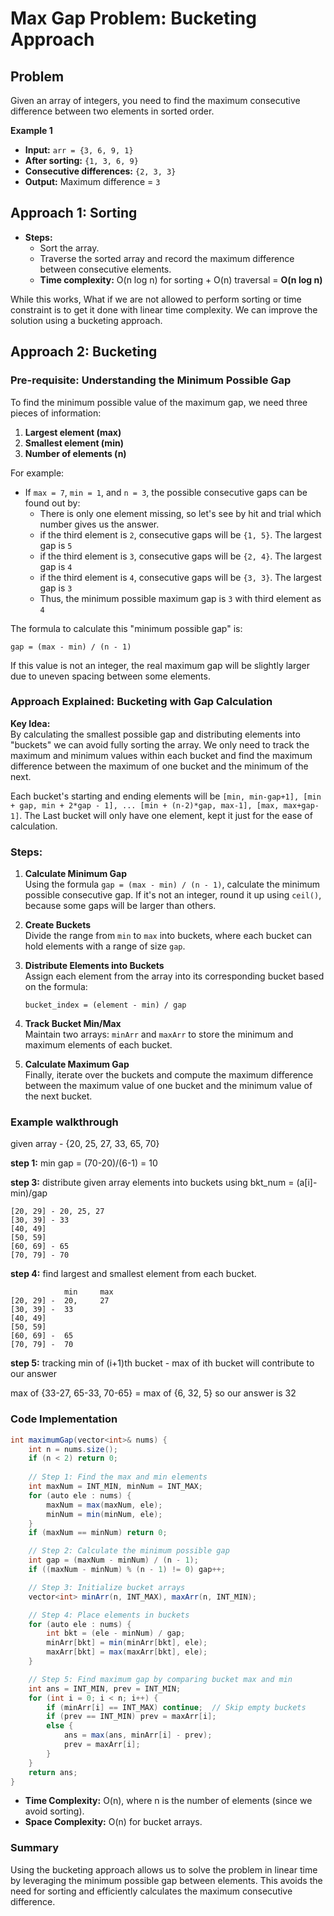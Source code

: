 # Max Gap Problem: Bucketing Approach

## Problem
Given an array of integers, you need to find the maximum consecutive difference between two elements in sorted order. 

**Example 1**
- **Input:** `arr = {3, 6, 9, 1}`
- **After sorting:** `{1, 3, 6, 9}`
- **Consecutive differences:** `{2, 3, 3}`
- **Output:** Maximum difference = `3`

## Approach 1: Sorting
- **Steps:**
  - Sort the array.
  - Traverse the sorted array and record the maximum difference between consecutive elements.
  - **Time complexity:** O(n log n) for sorting + O(n) traversal = **O(n log n)**

While this works, What if we are not allowed to perform sorting or time constraint is to get it done with linear time complexity. We can improve the solution using a bucketing approach.

## Approach 2: Bucketing

### Pre-requisite: Understanding the Minimum Possible Gap

To find the minimum possible value of the maximum gap, we need three pieces of information:
1. **Largest element (max)**
2. **Smallest element (min)**
3. **Number of elements (n)**

For example:
- If `max = 7`, `min = 1`, and `n = 3`, the possible consecutive gaps can be found out by:
  - There is only one element missing, so let's see by hit and trial which number gives us the answer.
  - if the third element is `2`, consecutive gaps will be `{1, 5}`. The largest gap is `5`
  - if the third element is `3`, consecutive gaps will be `{2, 4}`. The largest gap is `4`
  - if the third element is `4`, consecutive gaps will be `{3, 3}`. The largest gap is `3`
  - Thus, the minimum possible maximum gap is `3` with third element as `4`

The formula to calculate this "minimum possible gap" is:
```
gap = (max - min) / (n - 1)
```
If this value is not an integer, the real maximum gap will be slightly larger due to uneven spacing between some elements.

### Approach Explained: Bucketing with Gap Calculation

**Key Idea:**  
By calculating the smallest possible gap and distributing elements into "buckets" we can avoid fully sorting the array. We only need to track the maximum and minimum values within each bucket and find the maximum difference between the maximum of one bucket and the minimum of the next.

Each bucket's starting and ending elements will be `[min, min-gap+1], [min + gap, min + 2*gap - 1], ... [min + (n-2)*gap, max-1], [max, max+gap-1]`. The Last bucket will only have one element, kept it just for the ease of calculation.

### Steps:
1. **Calculate Minimum Gap**  
   Using the formula `gap = (max - min) / (n - 1)`, calculate the minimum possible consecutive gap.
   If it's not an integer, round it up using `ceil()`, because some gaps will be larger than others.

2. **Create Buckets**  
   Divide the range from `min` to `max` into buckets, where each bucket can hold elements with a range of size `gap`.

3. **Distribute Elements into Buckets**  
   Assign each element from the array into its corresponding bucket based on the formula:
   ```
   bucket_index = (element - min) / gap
   ```

4. **Track Bucket Min/Max**  
   Maintain two arrays: `minArr` and `maxArr` to store the minimum and maximum elements of each bucket.

5. **Calculate Maximum Gap**  
   Finally, iterate over the buckets and compute the maximum difference between the maximum value of one bucket and the minimum value of the next bucket.

### Example walkthrough
given array - {20, 25, 27, 33, 65, 70}

**step 1:** min gap = (70-20)/(6-1) = 10

**step 3:** distribute given array elements into buckets using bkt_num = (a[i]-min)/gap
```
[20, 29] - 20, 25, 27
[30, 39] - 33
[40, 49]
[50, 59]
[60, 69] - 65
[70, 79] - 70
```

**step 4:** find largest and smallest element from each bucket.
```
            min     max
[20, 29] -  20,     27
[30, 39] -  33
[40, 49]
[50, 59]
[60, 69] -  65
[70, 79] -  70
```

**step 5:** tracking min of (i+1)th bucket - max of ith bucket will contribute to our answer

max of {33-27, 65-33, 70-65} = max of {6, 32, 5} so our answer is 32

### Code Implementation

```java
int maximumGap(vector<int>& nums) {
    int n = nums.size();
    if (n < 2) return 0;
    
    // Step 1: Find the max and min elements
    int maxNum = INT_MIN, minNum = INT_MAX;
    for (auto ele : nums) {
        maxNum = max(maxNum, ele);
        minNum = min(minNum, ele);
    }
    if (maxNum == minNum) return 0;

    // Step 2: Calculate the minimum possible gap
    int gap = (maxNum - minNum) / (n - 1);
    if ((maxNum - minNum) % (n - 1) != 0) gap++;

    // Step 3: Initialize bucket arrays
    vector<int> minArr(n, INT_MAX), maxArr(n, INT_MIN);

    // Step 4: Place elements in buckets
    for (auto ele : nums) {
        int bkt = (ele - minNum) / gap;
        minArr[bkt] = min(minArr[bkt], ele);
        maxArr[bkt] = max(maxArr[bkt], ele);
    }

    // Step 5: Find maximum gap by comparing bucket max and min
    int ans = INT_MIN, prev = INT_MIN;
    for (int i = 0; i < n; i++) {
        if (minArr[i] == INT_MAX) continue;  // Skip empty buckets
        if (prev == INT_MIN) prev = maxArr[i];
        else {
            ans = max(ans, minArr[i] - prev);
            prev = maxArr[i];
        }
    }
    return ans;
}
```

- **Time Complexity:** O(n), where n is the number of elements (since we avoid sorting).
- **Space Complexity:** O(n) for bucket arrays.

### Summary
Using the bucketing approach allows us to solve the problem in linear time by leveraging the minimum possible gap between elements. This avoids the need for sorting and efficiently calculates the maximum consecutive difference.
